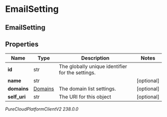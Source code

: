 # EmailSetting

## EmailSetting

## Properties

|Name | Type | Description | Notes|
|------------ | ------------- | ------------- | -------------|
| **id** | str | The globally unique identifier for the settings. | |
| **name** | str |  | [optional] |
| **domains** | [Domains](Domains) | The domain list settings. | [optional] |
| **self_uri** | str | The URI for this object | [optional] |



_PureCloudPlatformClientV2 238.0.0_
